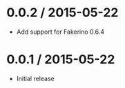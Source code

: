 0.0.2 / 2015-05-22
==================
  * Add support for Fakerino 0.6.4

0.0.1 / 2015-05-22
==================
  * Initial release